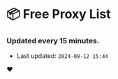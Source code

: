 # :package: Free Proxy List
### Updated every 15 minutes.

- Last updated: `2024-09-12 15:44`

:heart:
